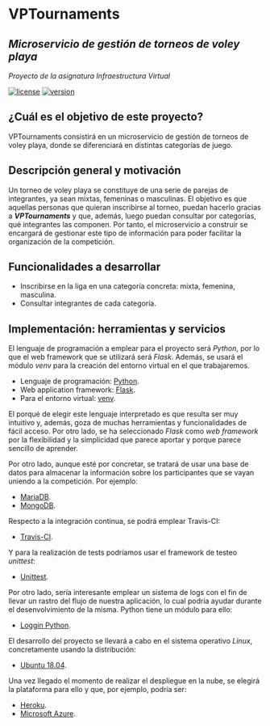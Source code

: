 # VPTournaments
## *Microservicio de gestión de torneos de voley playa*

*Proyecto de la asignatura Infraestructura Virtual*

[![license](https://img.shields.io/badge/license-GPLv3-brightgreen)](https://www.gnu.org/licenses/gpl-3.0.html)   [![version](https://img.shields.io/badge/version-v0.1-blue)](https://www.gnu.org/licenses/gpl-3.0.html)

## ¿Cuál es el objetivo de este proyecto?
VPTournaments consistirá en un microservicio de gestión de torneos de voley playa, donde se diferenciará en distintas categorías de juego.

## Descripción general y motivación
Un torneo de voley playa se constituye de una serie de parejas de integrantes, ya sean mixtas, femeninas o masculinas. El objetivo es que aquellas personas que quieran inscribirse al torneo, puedan hacerlo gracias a ***VPTournaments*** y que, además, luego puedan consultar por categorías, qué integrantes las componen. Por tanto, el microservicio a construir se encargará de gestionar este tipo de información para poder facilitar la organización de la competición.

## Funcionalidades a desarrollar
-   Inscribirse en la liga en una categoría concreta: mixta, femenina, masculina.
-   Consultar integrantes de cada categoría.

## Implementación: herramientas y servicios
El lenguaje de programación a emplear para el proyecto será *Python*, por lo que el web framework que se utilizará será *Flask*. Además, se usará el módulo *venv* para la creación del entorno virtual en el que trabajaremos.
- Lenguaje de programación: [Python](https://www.python.org/).
- Web application framework: [Flask](https://palletsprojects.com/p/flask/).
- Para el entorno virtual: [venv](https://docs.python.org/3/library/venv.html).

El porqué de elegir este lenguaje interpretado es que resulta ser muy intuitivo y, además, goza de muchas herramientas y funcionalidades de fácil acceso. Por otro lado, se ha seleccionado *Flask* como *web framework* por la flexibilidad y la simplicidad que parece aportar y porque parece sencillo de aprender.

Por otro lado, aunque esté por concretar, se tratará de usar una base de datos para almacenar la información sobre los participantes que se vayan uniendo a la competición. Por ejemplo:
- [MariaDB](https://mariadb.org/).
- [MongoDB](https://www.mongodb.com/es).

Respecto a la integración continua, se podrá emplear Travis-CI:
- [Travis-CI](https://travis-ci.org/).

Y para la realización de tests podríamos usar el framework de testeo *unittest*:
- [Unittest](https://docs.python.org/3/library/unittest.html).

Por otro lado, sería interesante emplear un sistema de logs con el fin de llevar un rastro del flujo de nuestra aplicación, lo cual podría ayudar durante el desenvolvimiento de la misma. Python tiene un módulo para ello:
- [Loggin Python](https://docs.python.org/3/library/logging.html).

El desarrollo del proyecto se llevará a cabo en el sistema operativo *Linux*, concretamente usando la distribución:
- [Ubuntu 18.04](http://releases.ubuntu.com/18.04/).

Una vez llegado el momento de realizar el despliegue en la nube, se elegirá la plataforma para ello y que, por ejemplo, podría ser: 
- [Heroku](https://www.heroku.com/home).
- [Microsoft Azure](https://azure.microsoft.com/es-es/free/search/?&ef_id=EAIaIQobChMIp7Gn16_z5AIVCLDtCh3jUA2cEAAYASAAEgJ_cfD_BwE:G:s&OCID=AID2000115_SEM_VAab2G2A&MarinID=VAab2G2A_325772882790_azure_e_c__68954907492_kwd-49508422&lnkd=Google_Azure_Brand&dclid=CJbPsNiv8-QCFRDV1QodhagCXw).


